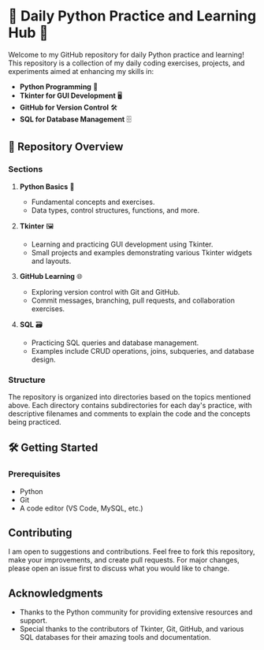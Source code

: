 # 🐍 Daily Python Practice and Learning Hub 🚀

Welcome to my GitHub repository for daily Python practice and learning! This repository is a collection of my daily coding exercises, projects, and experiments aimed at enhancing my skills in:

- **Python Programming** 🐍
- **Tkinter for GUI Development** 🖥️
- **GitHub for Version Control** 🛠️
- **SQL for Database Management** 🗄️

## 📂 Repository Overview

### Sections

1. **Python Basics** 📘
   - Fundamental concepts and exercises.
   - Data types, control structures, functions, and more.

2. **Tkinter** 🖼️
   - Learning and practicing GUI development using Tkinter.
   - Small projects and examples demonstrating various Tkinter widgets and layouts.

3. **GitHub Learning** 🌐
   - Exploring version control with Git and GitHub.
   - Commit messages, branching, pull requests, and collaboration exercises.

4. **SQL** 🗃️
   - Practicing SQL queries and database management.
   - Examples include CRUD operations, joins, subqueries, and database design.

### Structure

The repository is organized into directories based on the topics mentioned above. Each directory contains subdirectories for each day's practice, with descriptive filenames and comments to explain the code and the concepts being practiced.

## 🛠️ Getting Started

### Prerequisites

- Python 
- Git
- A code editor (VS Code, MySQL, etc.)

## Contributing

I am open to suggestions and contributions. Feel free to fork this repository, make your improvements, and create pull requests. For major changes, please open an issue first to discuss what you would like to change.

## Acknowledgments

- Thanks to the Python community for providing extensive resources and support.
- Special thanks to the contributors of Tkinter, Git, GitHub, and various SQL databases for their amazing tools and documentation.

